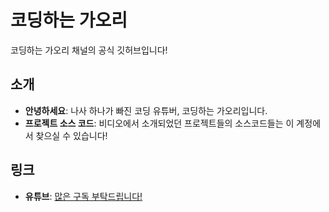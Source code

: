 # 코딩하는 가오리

코딩하는 가오리 채널의 공식 깃허브입니다!

## 소개

- **안녕하세요**: 나사 하나가 빠진 코딩 유튜버, 코딩하는 가오리입니다.
- **프로젝트 소스 코드**: 비디오에서 소개되었던 프로젝트들의 소스코드들는 이 계정에서 찾으실 수 있습니다!

## 링크

- **유튜브**: [많은 구독 부탁드립니다!](https://www.youtube.com/@%EC%BD%94%EB%94%A9%ED%95%98%EB%8A%94%EA%B0%80%EC%98%A4%EB%A6%AC)
